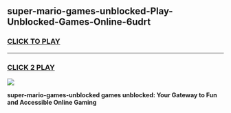 
## super-mario-games-unblocked-Play-Unblocked-Games-Online-6udrt
<h3>
<a href="https://premium76.site?title=super-mario-games-unblocked&ref=25A">CLICK TO PLAY</a></h3>
<hr>

<h3>
<a href="https://premium76.site?title=super-mario-games-unblocked&ref=25A">CLICK 2 PLAY</a>
  
</h3>

<a href="https://premium76.site?title=super-mario-games-unblocked&ref=25A"><img src="https://clearcache.store/games.png"></a>


**super-mario-games-unblocked games unblocked: Your Gateway to Fun and Accessible Online Gaming**
